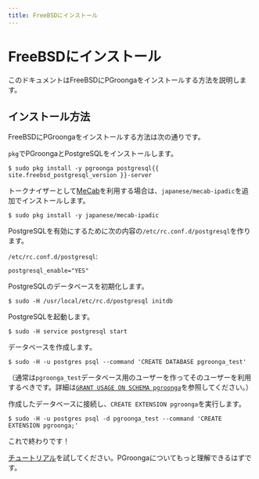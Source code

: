```yaml
---
title: FreeBSDにインストール
---
```


# FreeBSDにインストール

このドキュメントはFreeBSDにPGroongaをインストールする方法を説明します。

## インストール方法

FreeBSDにPGroongaをインストールする方法は次の通りです。

`pkg`でPGroongaとPostgreSQLをインストールします。

```console
$ sudo pkg install -y pgroonga postgresql{{ site.freebsd_postgresql_version }}-server
```

トークナイザーとして[MeCab](http://taku910.github.io/mecab/)を利用する場合は、`japanese/mecab-ipadic`を追加でインストールします。

```console
$ sudo pkg install -y japanese/mecab-ipadic
```

PostgreSQLを有効にするために次の内容の`/etc/rc.conf.d/postgresql`を作ります。

`/etc/rc.conf.d/postgresql`:

```text
postgresql_enable="YES"
```

PostgreSQLのデータベースを初期化します。

```console
$ sudo -H /usr/local/etc/rc.d/postgresql initdb
```

PostgreSQLを起動します。

```console
$ sudo -H service postgresql start
```

データベースを作成します。

```console
$ sudo -H -u postgres psql --command 'CREATE DATABASE pgroonga_test'
```

（通常は`pgroonga_test`データベース用のユーザーを作ってそのユーザーを利用するべきです。詳細は[`GRANT USAGE ON SCHEMA pgroonga`](../reference/grant-usage-on-schema-pgroonga.html)を参照してください。）

作成したデータベースに接続し、`CREATE EXTENSION pgroonga`を実行します。

```console
$ sudo -H -u postgres psql -d pgroonga_test --command 'CREATE EXTENSION pgroonga;'
```

これで終わりです！

[チュートリアル](../tutorial/)を試してください。PGroongaについてもっと理解できるはずです。
